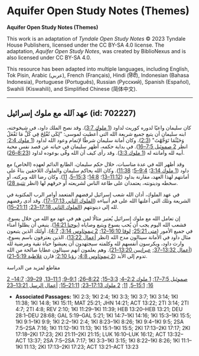 # Aquifer Open Study Notes (Themes)

**Aquifer Open Study Notes (Themes)**

This work is an adaptation of *Tyndale Open Study Notes* © 2023 Tyndale House Publishers, licensed under the CC BY\-SA 4\.0 license. The adaptation, *Aquifer Open Study Notes*, was created by BiblioNexus and is also licensed under CC BY\-SA 4\.0\.

This resource has been adapted into multiple languages, including English, Tok Pisin, Arabic (عربي), French (Français), Hindi (हिंदी), Indonesian (Bahasa Indonesia), Portuguese (Português), Russian (Русский), Spanish (Español), Swahili (Kiswahili), and Simplified Chinese (简体中文).



--------------------------------

## عهد ٱلله مع ملوك إسرائيل (id: 702227)

كان سليمان واعيًا لدوره كوريث لداود ([1 ملوك 3:7](https://ref.ly/1Kgs3:7)). وقد نصح الملك داود، في شيخوخته، ابنه سليمان أن يتبع جميع شريعة الله التي أُعطيت لموسى: "لِكَى تُفْلِحَ فِي كُلِّ مَا تَفْعَلُ وَحَيْثُمَا تَوَجَّهْتَ" ([2:3](https://ref.ly/1Kgs2:3)). وكان أمانة سليمان شرطًا لإتمام وعود الله لداود ([1 ملوك 2:4](https://ref.ly/1Kgs2:4); انظر [2 صموئيل 7:5–16](https://ref.ly/2Sam7:5-2Sam7:16)). في بداية حكمه، أظهر سليمان في حياته عن قصد نفس محبة أبيه لله وأمانته له ([1 ملوك 3:3](https://ref.ly/1Kgs3:3)). وقد رأى كيف أن الله وفّى بوعوده لداود ([8:23–26](https://ref.ly/1Kgs8:23-1Kgs8:26)).

وقد أظهر الله في عدة مناسبات، خلال حكم سليمان، الطابع الدائم لعهدِه (الخاص) مع داود ([1 ملوك 3:14](https://ref.ly/1Kgs3:14)؛ [9:4–5](https://ref.ly/1Kgs9:4-1Kgs9:5)؛ [11:38](https://ref.ly/1Kgs11:38)). وكان الله يحاكم سليمان والملوك اللاحقين بناءً على أمانتهم لهذا العهد، مقارنة بداود ([11:12–13](https://ref.ly/1Kgs11:12-1Kgs11:13)؛ [14:8](https://ref.ly/1Kgs14:8)؛ [15:3–5](https://ref.ly/1Kgs15:3-1Kgs15:5)، [11](https://ref.ly/1Kgs15:11)). وكان رضا الله وبركته، أو سخطه ودينونته، يعتمدان على طاعة الناس لشريعته أو خرقهم لها (انظر [تثنية 28](https://ref.ly/Deut28:1-Deut28:68)).

في عهد الملوك، أدان الله شعب إسرائيل لرفضهم المتعمد أوامر الرب المكتوبة في الشريعة وتلك التي أعلنها الله على فم أنبياءه ([الملوك الثاني 17:13–17](https://ref.ly/2Kgs17:13-2Kgs17:17)). وقد أدى رفضهم لله إلى دينونتهم ([الملوك الثاني 17:18–23](https://ref.ly/2Kgs17:18-2Kgs17:23); [21:11–15](https://ref.ly/2Kgs21:11-2Kgs21:15)).

إن تعامل الله مع ملوك إسرائيل يُعتبر مثالًا لمن هم في عهد مع الله من خلال يسوع. فشعب الله اليوم يجب أن يُحب يسوع ويتبع وصاياه ([يوحنا 14:21](https://ref.ly/John14:21)). ينبغي أن يظلوا أمناء في جميع الأمور ([متى 25:21](https://ref.ly/Matt25:21); [لوقا 16:10–12](https://ref.ly/Luke16:10-Luke16:12); [2 تيموثاوس 3:14](https://ref.ly/2Tim3:14); [4:7](https://ref.ly/2Tim4:7)). أولئك الذين يتبعون مثال داود في الأمانة سينالون مدح الله (انظر [أعمال 13:22](https://ref.ly/Acts13:22)). الذين يعترفون باسم يسوع، وارث داود، ويكرسون أنفسهم لله وكلمته سيجتهدون أن يعيشوا حياة نقية ومرضية لله ([أعمال 13:32–37](https://ref.ly/Acts13:32-Acts13:37); [عبرانيين 13:20–21](https://ref.ly/Heb13:20-Heb13:21)). وهم يعلمون أنهم سينالون عطايا صالحة من الله تدوم إلى الأبد ([2 تيموثاوس 4:8](https://ref.ly/2Tim4:8); [رؤيا 2:10](https://ref.ly/Rev2:10); قارن [غلاطية 5:19–21](https://ref.ly/Gal5:19-Gal5:21)).

مقاطع لمزيد من الدراسة

[2 صموئيل 7:5–17](https://ref.ly/2Sam7:5-2Sam7:17); [1 ملوك 2:2–4](https://ref.ly/1Kgs2:2-1Kgs2:4); [3:3–15](https://ref.ly/1Kgs3:3-1Kgs3:15); [8:22–26](https://ref.ly/1Kgs8:22-1Kgs8:26); [9:1–9](https://ref.ly/1Kgs9:1-1Kgs9:9); [11:1–13](https://ref.ly/1Kgs11:1-1Kgs11:13), [29–39](https://ref.ly/1Kgs11:29-1Kgs11:39); [14:7–16](https://ref.ly/1Kgs14:7-1Kgs14:16); [15:1–5](https://ref.ly/1Kgs15:1-1Kgs15:5), [11](https://ref.ly/1Kgs15:11); [2 ملوك 17:13–23](https://ref.ly/2Kgs17:13-2Kgs17:23); [21:11–15](https://ref.ly/2Kgs21:11-2Kgs21:15); [أعمال الرسل 13:21–23](https://ref.ly/Acts13:21-Acts13:23)

* **Associated Passages:** 1KI 2:3; 1KI 2:4; 1KI 3:3; 1KI 3:7; 1KI 3:14; 1KI 11:38; 1KI 14:8; 1KI 15:11; MAT 25:21; JHN 14:21; ACT 13:22; 2TI 3:14; 2TI 4:7; 2TI 4:8; REV 2:10; 1KI 11:29–1KI 11:39; HEB 13:20–HEB 13:21; DEU 28:1–DEU 28:68; GAL 5:19–GAL 5:21; 1KI 14:7–1KI 14:16; 1KI 15:3–1KI 15:5; 1KI 9:1–1KI 9:9; 1KI 2:2–1KI 2:4; 1KI 8:23–1KI 8:26; 1KI 9:4–1KI 9:5; 2SA 7:5–2SA 7:16; 1KI 11:12–1KI 11:13; 1KI 15:1–1KI 15:5; 2KI 17:13–2KI 17:17; 2KI 17:18–2KI 17:23; 2KI 21:11–2KI 21:15; LUK 16:10–LUK 16:12; ACT 13:32–ACT 13:37; 2SA 7:5–2SA 7:17; 1KI 3:3–1KI 3:15; 1KI 8:22–1KI 8:26; 1KI 11:1–1KI 11:13; 2KI 17:13–2KI 17:23; ACT 13:21–ACT 13:23


